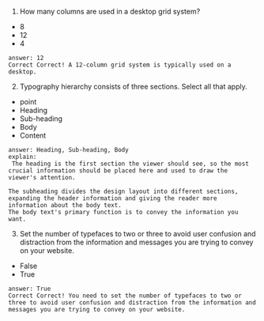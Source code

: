 1. How many columns are used in a desktop grid system? 
 - 8   
 - 12   
 - 4  
 ```
 answer: 12
 Correct Correct! A 12-column grid system is typically used on a desktop.
 ```
   

2. Typography hierarchy consists of three sections. Select all that apply.  
 - point  
 - Heading  
 - Sub-heading
 - Body
 - Content
 ```
 answer: Heading, Sub-heading, Body
 explain: 
  The heading is the first section the viewer should see, so the most crucial information should be placed here and used to draw the viewer's attention.   

 The subheading divides the design layout into different sections, expanding the header information and giving the reader more information about the body text.   
 The body text's primary function is to convey the information you want.  
 ```
 


3. Set the number of typefaces to two or three to avoid user confusion and distraction from the information and messages you are trying to convey on your website.   

 - False   
 - True  
 ```
 answer: True
 Correct Correct! You need to set the number of typefaces to two or three to avoid user confusion and distraction from the information and messages you are trying to convey on your website.
 ```